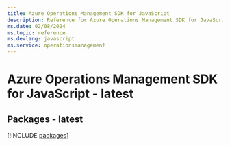 ```yaml
---
title: Azure Operations Management SDK for JavaScript
description: Reference for Azure Operations Management SDK for JavaScript
ms.date: 02/08/2024
ms.topic: reference
ms.devlang: javascript
ms.service: operationsmanagement
---
```

# Azure Operations Management SDK for JavaScript - latest
## Packages - latest
[!INCLUDE [packages](operations-management-index.md)]